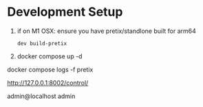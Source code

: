 # Development Setup

1) if on M1 OSX: ensure you have pretix/standlone built for arm64

    ```
    dev build-pretix
    ```

2) docker compose up -d

docker compose logs -f pretix

http://127.0.0.1:8002/control/

admin@localhost
admin

